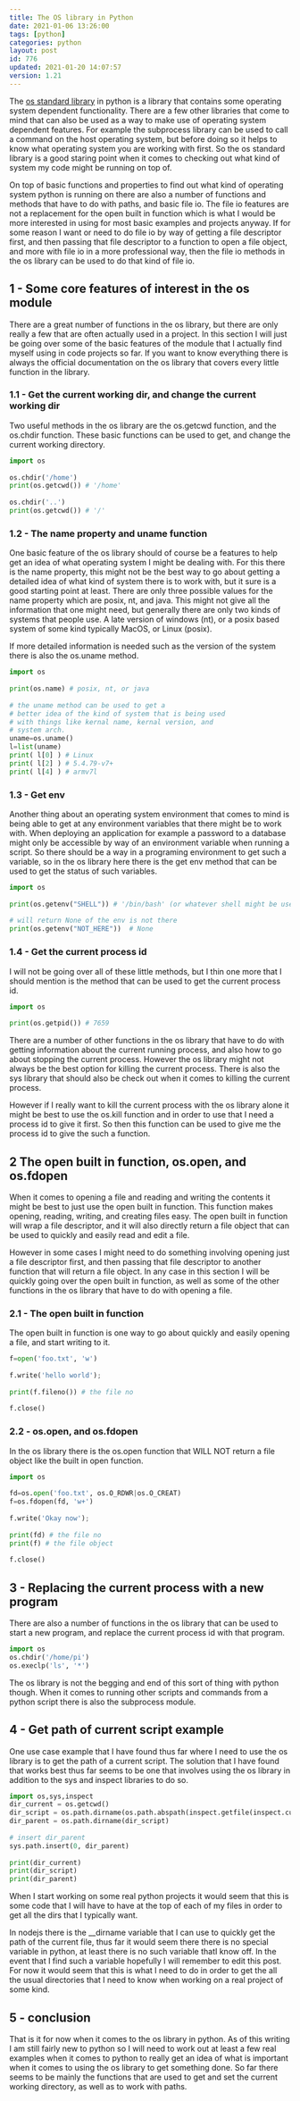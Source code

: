 ```yaml
---
title: The OS library in Python
date: 2021-01-06 13:26:00
tags: [python]
categories: python
layout: post
id: 776
updated: 2021-01-20 14:07:57
version: 1.21
---
```


The [os standard library](https://docs.python.org/3/library/os.html) in python is a library that contains some operating system dependent functionality. There are a few other libraries that come to mind that can also be used as a way to make use of operating system dependent features. For example the subprocess library can be used to call a command on the host operating system, but before doing so it helps to know what operating system you are working with first. So the os standard library is a good staring point when it comes to checking out what kind of system my code might be running on top of.

On top of basic functions and properties to find out what kind of operating system python is running on there are also a number of functions and methods that have to do with paths, and basic file io. The file io features are not a replacement for the open built in function which is what I would be more interested in using for most basic examples and projects anyway. If for some reason I want or need to do file io by way of getting a file descriptor first, and then passing that file descriptor to a function to open a file object, and more with file io in a more professional way, then the file io methods in the os library can be used to do that kind of file io.

<!-- more -->

## 1 - Some core features of interest in the os module

There are a great number of functions in the os library, but there are only really a few that are often actually used in a project. In this section I will just be going over some of the basic features of the module that I actually find myself using in code projects so far. If you want to know everything there is always the official documentation on the os library that covers every little function in the library.

### 1.1 - Get the current working dir, and change the current working dir

Two useful methods in the os library are the os.getcwd function, and the os.chdir function. These basic functions can be used to get, and change the current working directory.

```python
import os
 
os.chdir('/home') 
print(os.getcwd()) # '/home'
 
os.chdir('..')
print(os.getcwd()) # '/'
```

### 1.2 - The name property and uname function

One basic feature of the os library should of course be a features to help get an idea of what operating system I might be dealing with. For this there is the name property, this might not be the best way to go about getting a detailed idea of what kind of system there is to work with, but it sure is a good starting point at least. There are only three possible values for the name property which are posix, nt, and java. This might not give all the information that one might need, but generally there are only two kinds of systems that people use. A late version of windows (nt), or a posix based system of some kind typically MacOS, or Linux (posix).

If more detailed information is needed such as the version of the system there is also the os.uname method.

```python
import os
 
print(os.name) # posix, nt, or java
 
# the uname method can be used to get a
# better idea of the kind of system that is being used
# with things like kernal name, kernal version, and
# system arch.
uname=os.uname()
l=list(uname)
print( l[0] ) # Linux
print( l[2] ) # 5.4.79-v7+
print( l[4] ) # armv7l
```

### 1.3 - Get env

Another thing about an operating system environment that comes to mind is being able to get at any environment variables that there might be to work with. When deploying an application for example a password to a database might only be accessible by way of an environment variable when running a script. So there should be a way in a programing environment to get such a variable, so in the os library here there is the get env method that can be used to get the status of such variables.

```python
import os
 
print(os.getenv("SHELL")) # '/bin/bash' (or whatever shell might be used)
 
# will return None of the env is not there
print(os.getenv("NOT_HERE"))  # None
```

### 1.4 - Get the current process id

I will not be going over all of these little methods, but I thin one more that I should mention is the method that can be used to get the current process id.

```python
import os
 
print(os.getpid()) # 7659
```

There are a number of other functions in the os library that have to do with getting information about the current running process, and also how to go about stopping the current process. However the os library might not always be the best option for killing the current process. There is also the sys library that should also be check out when it comes to killing the current process.

However if I really want to kill the current process with the os library alone it might be best to use the os.kill function and in order to use that I need a process id to give it first. So then this function can be used to give me the process id to give the such a function.

## 2 The open built in function, os.open, and os.fdopen

When it comes to opening a file and reading and writing the contents it might be best to just use the open built in function. This function makes opening, reading, writing, and creating files easy. The open built in function will wrap a file descriptor, and it will also directly return a file object that can be used to quickly and easily read and edit a file.

However in some cases I might need to do something involving opening just a file descriptor first, and then passing that file descriptor to another function that will return a file object. In any case in this section I will be quickly going over the open built in function, as well as some of the other functions in the os library that have to do with opening a file.

### 2.1 - The open built in function

The open built in function is one way to go about quickly and easily opening a file, and start writing to it.

```python
f=open('foo.txt', 'w')
 
f.write('hello world');
 
print(f.fileno()) # the file no
 
f.close()
```

### 2.2 - os.open, and os.fdopen

In the os library there is the os.open function that WILL NOT return a file object like the built in open function.

```python
import os
 
fd=os.open('foo.txt', os.O_RDWR|os.O_CREAT)
f=os.fdopen(fd, 'w+')
 
f.write('Okay now');
 
print(fd) # the file no
print(f) # the file object
 
f.close()
```

## 3 - Replacing the current process with a new program

There are also a number of functions in the os library that can be used to start a new program, and replace the current process id with that program.

```python
import os
os.chdir('/home/pi')
os.execlp('ls', '*')
```

The os library is not the begging and end of this sort of thing with python though. When it comes to running other scripts and commands from a python script there is also the subprocess module.

## 4 - Get path of current script example

One use case example that I have found thus far where I need to use the os library is to get the path of a current script. The solution that I have found that works best thus far seems to be one that involves using the os library in addition to the sys and inspect libraries to do so.

```python
import os,sys,inspect
dir_current = os.getcwd()
dir_script = os.path.dirname(os.path.abspath(inspect.getfile(inspect.currentframe())))
dir_parent = os.path.dirname(dir_script)
 
# insert dir_parent
sys.path.insert(0, dir_parent)
 
print(dir_current)
print(dir_script)
print(dir_parent)
```

When I start working on some real python projects it would seem that this is some code that I will have to have at the top of each of my files in order to get all the dirs that I typically want.

In nodejs there is the \_\_dirname variable that I can use to quickly get the path of the current file, thus far it would seem there there is no special variable in python, at least there is no such variable thatI know off. In the event that I find such a variable hopefully I will remember to edit this post. For now it would seem that this is what I need to do in order to get the all the usual directories that I need to know when working on a real project of some kind.

## 5 - conclusion

That is it for now when it comes to the os library in python. As of this writing I am still fairly new to python so I will need to work out at least a few real examples when it comes to python to really get an idea of what is important when it comes to using the os library to get something done. So far there seems to be mainly the functions that are used to get and set the current working directory, as well as to work with paths. 
